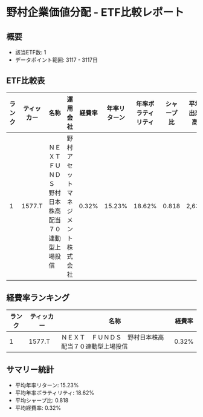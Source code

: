 # 野村企業価値分配 - ETF比較レポート

## 概要
- 該当ETF数: 1
- データポイント範囲: 3117 - 3117日

## ETF比較表
| ランク | ティッカー | 名称 | 運用会社 | 経費率 | 年率リターン | 年率ボラティリティ | シャープ比 | 平均出来高 |
| --- | --- | --- | --- | --- | --- | --- | --- | --- |
| 1 | 1577.T | ＮＥＸＴ　ＦＵＮＤＳ　野村日本株高配当７０連動型上場投信 | 野村アセットマネジメント株式会社 | 0.32% | 15.23% | 18.62% | 0.818 | 2,635 |

## 経費率ランキング
| ランク | ティッカー | 名称 | 経費率 |
| --- | --- | --- | --- |
| 1 | 1577.T | ＮＥＸＴ　ＦＵＮＤＳ　野村日本株高配当７０連動型上場投信 | 0.32% |

## サマリー統計
- 平均年率リターン: 15.23%
- 平均年率ボラティリティ: 18.62%
- 平均シャープ比: 0.818
- 平均経費率: 0.32%
